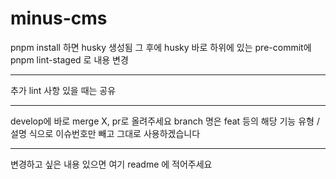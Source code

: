 # minus-cms
pnpm install 하면 husky 생성됨
그 후에 husky 바로 하위에 있는 pre-commit에
pnpm lint-staged
로 내용 변경

---

추가 lint 사항 있을 때는 공유

---

develop에 바로 merge X,
pr로 올려주세요
branch 명은 feat 등의 해당 기능 유형 / 설명 식으로
이슈번호만 빼고 그대로 사용하겠습니다

---

변경하고 싶은 내용 있으면 여기 readme 에 적어주세요
